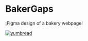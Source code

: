 # BakerGaps

¡Figma design of a bakery webpage!

[![yumbread](https://cdn3.emoji.gg/emojis/2413-yumbread.png)](https://emoji.gg/emoji/2413-yumbread)
